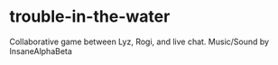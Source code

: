 # trouble-in-the-water
Collaborative game between Lyz, Rogi, and live chat. Music/Sound by InsaneAlphaBeta
